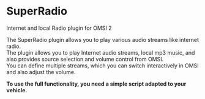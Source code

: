 # SuperRadio
Internet and local Radio plugin for OMSI 2

The SuperRadio plugin allows you to play various audio streams like internet radio.\
The plugin allows you to play Internet audio streams, local mp3 music, and also provides source selection and volume control from OMSI.\
You can define multiple streams, which you can switch interactively in OMSI and also adjust the volume.

**To use the full functionality, you need a simple script adapted to your vehicle.**

